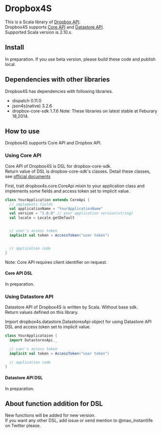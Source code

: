 # Dropbox4S
This is a Scala library of [Dropbox API](https://www.dropbox.com/developers). <br/>
Dropbox4S supports [Core API](https://www.dropbox.com/developers/core) and [Datastore API](https://www.dropbox.com/developers/datastore).<br/>
Supported Scala version is 2.10.x.


## Install
In preparation.
If you use beta version, please build these code and publish local.


## Dependencies with other libraries
Dropbox4S has dependencies with following libraries.
* dispatch 0.11.0
* json4s(native) 3.2.6
* dropbox-core-sdk 1.7.6
Note: These libraries on latest stable at Feburary 18,2014.


## How to use
Dropbox4S supports Core API and Dropbox API.<br/>


### Using Core API
Core API of Dropbox4S is DSL for dropbox-core-sdk.<br/>
Return value of DSL is dropbox-core-sdk's classes. Detail these classes, see [official documents](http://dropbox.github.io/dropbox-sdk-java/api-docs/v1.7.x/)<br/>


First, trait dropbox4s.core.CoreApi mixin to your application class and implements some fields and access token set to implicit value.
```Scala
class YourApplication extends CoreApi {
  // implements fields
  val applicationName = "YourApplicationName"
  val version = "1.0.0" // your application version(string)
  val locale = Locale.getDefault


  // user's access token
  implicit val token = AccessToken("user token")


  // application code
}
```
Note: Core API requires client identifier on request.<br/>


#### Core API DSL
In preparation.


### Using Datastore API
Datastore API of Dropbox4S is written by Scala. Without base sdk.<br/>
Return values defined on this library.<br/>


Import dropbox4s.datastore.DatastoresApi object for using Datastore API DSL and access token set to implicit value.

```Scala
class YourApplicataion {
  import DatastoresApi._

  // user's access token
  implicit val token = AccessToken("user token")

  // application code
}
```


#### Datastore API DSL
In preparation.


## About function addition for DSL
New functions will be added for new version.<br/>
If you want any other DSL, add issue or send mention to @mao_instantlife on Twitter please.
